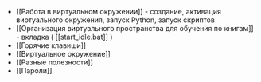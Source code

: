 - [[Работа в виртуальном окружении]] - создание, активация виртуального окружения, запуск Python, запуск скриптов
- [[Организация виртуального пространства для обучения по книгам]] - вкладка ( [[start_idle.bat]] )
- [[Горячие клавиши]]
- [[Виртуальное окружение]]
- [[Разные полезности]]
- [[Пароли]]
